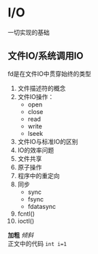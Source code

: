 # I/O
一切实现的基础
## 文件IO/系统调用IO
fd是在文件IO中贯穿始终的类型
1.  文件描述符的概念
2.  文件IO操作：
    - open
    - close
    - read
    - write
    - lseek
3. 文件IO与标准IO的区别
4. IO的效率问题
5. 文件共享
6. 原子操作
7. 程序中的重定向
8. 同步
   - sync
   - fsync
   - fdatasync
9. fcntl()
10. ioctl()

**加粗**   *倾斜*   
正文中的代码 `int i=1` 